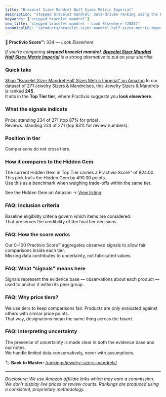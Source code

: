 ```yaml
---
title: "Bracelet Sizer Mandrel Half Sizes Metric Imperial"
description: "stepped bracelet mandrel: Data-driven ranking using the Practivio Score™. Positioned by quality, value, demand, findability, momentum."
keywords: ["stepped bracelet mandrel"]
seo_title: "stepped bracelet mandrel — Look Elsewhere (2025)"
canonicalURL: "/products/bracelet-sizer-mandrel-half-sizes-metric-imperial-B0F9N3K8TB/"
---
```


**🚫 Practivio Score™:** 334 — _Look Elsewhere_


*If you're comparing **stepped bracelet mandrel**, **[Bracelet Sizer Mandrel Half Sizes Metric Imperial](https://www.amazon.com/dp/B0F9N3K8TB?tag=practivio-20)** is a strong alternative to put on your shortlist.*
### Quick take
[Shop “Bracelet Sizer Mandrel Half Sizes Metric Imperial” on Amazon](https://www.amazon.com/dp/B0F9N3K8TB?tag=practivio-20)
In our dataset of 271 Jewelry Sizers & Mandrelses, this Jewelry Sizers & Mandrels is ranked **245**.  
It sits in the **Top Tier tier**, where Practivio suggests you **look elsewhere**.

### What the signals indicate
Price: standing 234 of 271 (top 87% for price).  
Reviews: standing 224 of 271 (top 83% for review numbers).  

### Position in tier
Comparisons do not cross tiers.

### How it compares to the Hidden Gem
The current Hidden Gem in Top Tier carries a Practivio Score™ of 824.00.  
This pick trails the Hidden Gem by 490.00 points.  
Use this as a benchmark when weighing trade-offs within the same tier.  

See the Hidden Gem on Amazon → [View listing](https://www.amazon.com/dp/B07V6X5K32?tag=practivio-20)

### FAQ: Inclusion criteria
Baseline eligibility criteria govern which items are considered.  
That preserves the credibility of the final tier decisions.

### FAQ: How the score works
Our 0–100 Practivio Score™ aggregates observed signals to allow fair comparisons inside each tier.  
Missing data contributes to uncertainty, not fabricated values.

### FAQ: What “signals” means here
Signals represent the evidence base — observations about each product — used to anchor it within its peer group.

### FAQ: Why price tiers?
We use tiers to keep comparisons fair. Products are only evaluated against others with similar price points.  
That way, designations mean the same thing across the board.

### FAQ: Interpreting uncertainty
The presence of uncertainty is made clear in both the evidence base and our notes.  
We handle limited data conservatively, never with assumptions.


🏷️ **Back to Master:** [/rankings/jewelry-sizers-mandrels/](/rankings/jewelry-sizers-mandrels/)

---
_Disclosure: We use Amazon affiliate links which may earn a commission. We don’t display live prices or review counts. Rankings are produced using a consistent, proprietary methodology._
